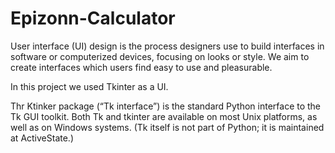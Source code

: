 # Epizonn-Calculator 

User interface (UI) design is the process designers use to build interfaces in software or computerized devices, focusing on looks or style. We aim to create interfaces which users find easy to use and pleasurable.

In this project we used Tkinter as a UI. 

Thr Ktinker package (“Tk interface”) is the standard Python interface to the Tk GUI toolkit. Both Tk and tkinter are available on most Unix platforms, as well as on Windows systems. (Tk itself is not part of Python; it is maintained at ActiveState.)


